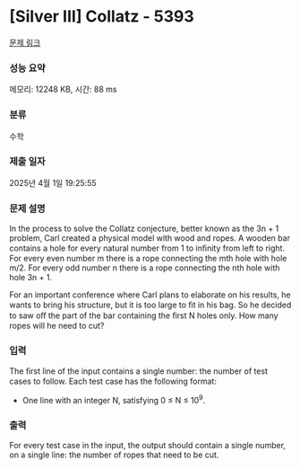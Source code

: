 # [Silver III] Collatz - 5393 

[문제 링크](https://www.acmicpc.net/problem/5393) 

### 성능 요약

메모리: 12248 KB, 시간: 88 ms

### 분류

수학

### 제출 일자

2025년 4월 1일 19:25:55

### 문제 설명

<p>In the process to solve the Collatz conjecture, better known as the 3n + 1 problem, Carl created a physical model with wood and ropes. A wooden bar contains a hole for every natural number from 1 to inﬁnity from left to right. For every even number m there is a rope connecting the mth hole with hole m/2. For every odd number n there is a rope connecting the nth hole with hole 3n + 1.</p>

<p>For an important conference where Carl plans to elaborate on his results, he wants to bring his structure, but it is too large to ﬁt in his bag. So he decided to saw oﬀ the part of the bar containing the ﬁrst N holes only. How many ropes will he need to cut?</p>

### 입력 

 <p>The ﬁrst line of the input contains a single number: the number of test cases to follow. Each test case has the following format:</p>

<ul>
	<li>One line with an integer N, satisfying 0 ≤ N ≤ 10<sup>9</sup>.</li>
</ul>

### 출력 

 <p>For every test case in the input, the output should contain a single number, on a single line: the number of ropes that need to be cut.</p>

